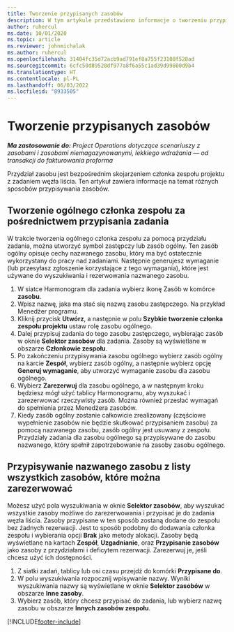 ```yaml
---
title: Tworzenie przypisanych zasobów
description: W tym artykule przedstawiono informacje o tworzeniu przypisań zasobów ogólnych i nazwanych.
author: ruhercul
ms.date: 10/01/2020
ms.topic: article
ms.reviewer: johnmichalak
ms.author: ruhercul
ms.openlocfilehash: 31404fc35d72acb9ad791ef8a755f23108f528ad
ms.sourcegitcommit: 6cfc50d89528df977a8f6a55c1ad39d99800d9b4
ms.translationtype: HT
ms.contentlocale: pl-PL
ms.lasthandoff: 06/03/2022
ms.locfileid: "8933505"
---
```

# <a name="create-resource-assignments"></a>Tworzenie przypisanych zasobów

_**Ma zastosowanie do:** Project Operations dotyczące scenariuszy z zasobami i zasobami niemagazynowanymi, lekkiego wdrażania — od transakcji do fakturowania proforma_


Przydział zasobu jest bezpośrednim skojarzeniem członka zespołu projektu z zadaniem węzła liścia. Ten artykuł zawiera informacje na temat różnych sposobów przypisywania zasobów.

## <a name="create-a-generic-team-member-through-task-assignment"></a>Tworzenie ogólnego członka zespołu za pośrednictwem przypisania zadania


W trakcie tworzenia ogólnego członka zespołu za pomocą przydziału zadania, można utworzyć symbol zastępczy lub zasób ogólny. Ten zasób ogólny opisuje cechy nazwanego zasobu, który ma być ostatecznie wykorzystany do pracy nad zadaniami. Następnie generujesz wymaganie (lub przesyłasz zgłoszenie korzystające z tego wymagania), które jest używane do wyszukiwania i rezerwowania nazwanego zasobu.

1. W siatce Harmonogram dla zadania wybierz ikonę Zasób w komórce **zasobu**.
2. Wpisz nazwę, jaka ma stać się nazwą zasobu zastępczego. Na przykład Menedżer programu.
3. Kliknij przycisk **Utwórz**, a następnie w polu **Szybkie tworzenie członka zespołu projektu** ustaw rolę zasobu ogólnego.
4. Dalej przypisuj zadania do tego zasobu zastępczego, wybierając zasób w oknie **Selektor zasobów** dla zadania. Zasoby są wyświetlane w obszarze **Członkowie zespołu**.
5. Po zakończeniu przypisywania zasobu ogólnego wybierz zasób ogólny na karcie **Zespół**, wybierz zasób ogólny, a następnie wybierz opcję **Generuj wymaganie**, aby utworzyć wymaganie zasobu dla zasobu ogólnego.
6. Wybierz **Zarezerwuj** dla zasobu ogólnego, a w następnym kroku będziesz mógł użyć tablicy Harmonogramu, aby wyszukać i zarezerwować rzeczywisty zasób. Można również przesłać wymagań do spełnienia przez Menedżera zasobów.
7. Kiedy zasób ogólny zostanie całkowicie zrealizowany (częściowe wypełnienie zasobów nie będzie skutkować przypisaniem zasobu) za pomocą nazwanego zasobu, zasób ogólny jest usuwany z zespołu. Przydziały zadania dla zasobu ogólnego są przypisywane do zasobu nazwanego, który spełnił zapotrzebowanie na zasoby zasobu ogólnego.

## <a name="assign-a-named-resource-from-the-list-of-all-bookable-resources"></a>Przypisywanie nazwanego zasobu z listy wszystkich zasobów, które można zarezerwować

Możesz użyć pola wyszukiwania w oknie **Selektor zasobów**, aby wyszukać wszystkie zasoby możliwe do zarezerwowania i przypisać je do zadania węzła liścia. Zasoby przypisane w ten sposób zostaną dodane do zespołu bez żadnych rezerwacji. Jest to sposób podobny do dodawania członka zespołu i wybierania opcji **Brak** jako metody alokacji. Zasoby będą wyświetlane na kartach **Zespół**, **Uzgadnianie**, oraz **Przypisanie zasobów** jako zasoby z przydziałami i deficytem rezerwacji. Zarezerwuj je, jeśli chcesz użyć ich dostępności.

1. Z siatki zadań, tablicy lub osi czasu przejdź do komórki **Przypisane do**.
2. W polu wyszukiwania rozpocznij wpisywanie nazwy. Wyniki wyszukiwania nazwy są wyświetlane w oknie **Selektor zasobów** w obszarze **Inne zasoby**.
3. Wybierz zasób, który chcesz przypisać do zadania, lub wybierz nazwę zasobu w obszarze **Innych zasobów zespołu**.


[!INCLUDE[footer-include](../includes/footer-banner.md)]